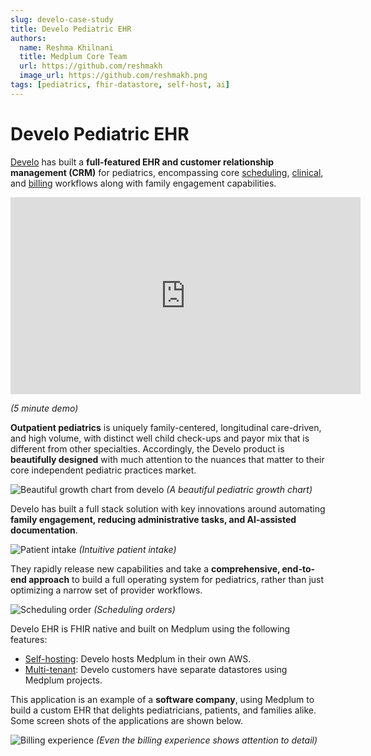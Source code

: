 ```yaml
---
slug: develo-case-study
title: Develo Pediatric EHR
authors:
  name: Reshma Khilnani
  title: Medplum Core Team
  url: https://github.com/reshmakh
  image_url: https://github.com/reshmakh.png
tags: [pediatrics, fhir-datastore, self-host, ai]
---
```


# Develo Pediatric EHR

[Develo](https://getdevelo.com/) has built a **full-featured EHR and customer relationship management (CRM)** for pediatrics, encompassing core [scheduling](/docs/scheduling), [clinical](/docs/charting), and [billing](/docs/billing) workflows along with family engagement capabilities.

<iframe width="560" height="315" src="https://www.youtube.com/embed/Jk5jSEiBYbQ?start=0" title="YouTube video player" frameborder="0" allow="accelerometer; autoplay; clipboard-write; encrypted-media; gyroscope; picture-in-picture" allowfullscreen></iframe>

_(5 minute demo)_

**Outpatient pediatrics** is uniquely family-centered, longitudinal care-driven, and high volume, with distinct well child check-ups and payor mix that is different from other specialties. Accordingly, the Develo product is **beautifully designed** with much attention to the nuances that matter to their core independent pediatric practices market.

![Beautiful growth chart from develo](/img/blog/develo-growth-chart.png)
_(A beautiful pediatric growth chart)_

Develo has built a full stack solution with key innovations around automating **family engagement, reducing administrative tasks, and AI-assisted documentation**.

![Patient intake](/img/blog/develo-intake.png)
_(Intuitive patient intake)_

They rapidly release new capabilities and take a **comprehensive, end-to-end approach** to build a full operating system for pediatrics, rather than just optimizing a narrow set of provider workflows.

![Scheduling order](/img/blog/develo-scheduling-order.png)
_(Scheduling orders)_

Develo EHR is FHIR native and built on Medplum using the following features:

- [Self-hosting](/docs/self-hosting): Develo hosts Medplum in their own AWS.
- [Multi-tenant](/docs/auth/user-management-guide#background-user-model): Develo customers have separate datastores using Medplum projects.

This application is an example of a **software company**, using Medplum to build a custom EHR that delights pediatricians, patients, and families alike. Some screen shots of the applications are shown below.

![Billing experience](/img/blog/develo-billing.png)
_(Even the billing experience shows attention to detail)_
